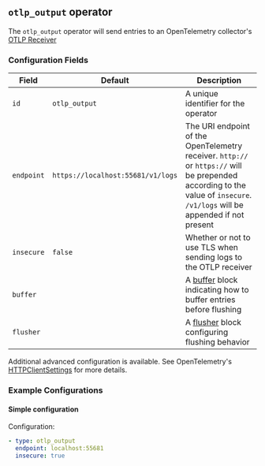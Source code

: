 ## `otlp_output` operator

The `otlp_output` operator will send entries to an OpenTelemetry collector's [OTLP Receiver](https://github.com/open-telemetry/opentelemetry-collector/tree/master/receiver/otlpreceiver)

### Configuration Fields

| Field           | Default                           | Description                                                                                                                                                                |
| ---             | ---                               | ---                                                                                                                                                                        |
| `id`            | `otlp_output`                     | A unique identifier for the operator                                                                                                                                       |
| `endpoint`      | `https://localhost:55681/v1/logs` | The URI endpoint of the OpenTelemetry receiver. `http://` or `https://` will be prepended according to the value of `insecure`. `/v1/logs` will be appended if not present |
| `insecure`      | `false`                           | Whether or not to use TLS when sending logs to the OTLP receiver                                                                                                           |
| `buffer`        |                                   | A [buffer](/docs/types/buffer.md) block indicating how to buffer entries before flushing                                                                                   |
| `flusher`       |                                   | A [flusher](/docs/types/flusher.md) block configuring flushing behavior                                                                                                    |

Additional advanced configuration is available. See OpenTelemetry's [HTTPClientSettings](https://github.com/open-telemetry/opentelemetry-collector/blob/7dd853ab95834619169360fa2abbb981af42f061/config/confighttp/confighttp.go#L29) for more details.

### Example Configurations

#### Simple configuration

Configuration:
```yaml
- type: otlp_output
  endpoint: localhost:55681
  insecure: true
```

